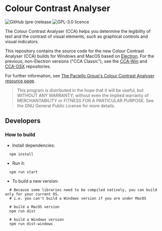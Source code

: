 # Colour Contrast Analyser
![GitHub (pre-)release](https://img.shields.io/github/release/thepaciellogroup/ccae/all.svg)
![GPL-3.0 licence](https://img.shields.io/github/license/thepaciellogroup/ccae.svg)

The Colour Contrast Analyser (CCA) helps you determine the legibility of text and the contrast of visual elements, such as graphical controls and visual indicators.

This repository contains the source code for the new Colour Contrast Analyser (CCA) builds for Windows and MacOS based on [Electron](https://electronjs.org/). For the previous, non-Electron versions ("CCA Classic"), see the [CCA-Win](https://github.com/ThePacielloGroup/CCA-Win) and [CCA-OSX](https://github.com/ThePacielloGroup/CCA-OSX) repositories.

For further information, see [The Paciello Group's Colour Contrast Analyser resource page](https://developer.paciellogroup.com/resources/contrastanalyser/).

> This program is distributed in the hope that it will be useful, but WITHOUT ANY WARRANTY; without even the implied warranty of MERCHANTABILITY or FITNESS FOR A PARTICULAR PURPOSE. See the GNU General Public License for more details.

## Developers

### How to build
- Install dependencies:
```shell
  npm install
```

- Run it:
```shell
  npm run start
```

- To build a new version:
```shell
  # Because some libraries need to be compiled natively, you can build only for your current OS.
  # i.e. you can't build a Windows version if you are under MacOS

  # build a MacOS version
  npm run dist

  # build a Windows version
  npm run dist-windows
```
